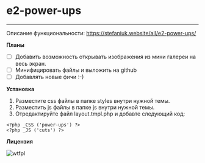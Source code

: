 # e2-power-ups
---
Описание функциональности: https://stefaniuk.website/all/e2-power-ups/

**Планы**

- [ ] Добавить возможность открывать изображения из мини галереи на весь экран.
- [ ] Минифицировать файлы и выложить на github
- [ ] Добавлять новые фичи :-)

**Установка**

1. Разместите css файлы в папке styles внутри нужной темы.
2. Разместить js файлы в папке js внутри нужной темы.
3. Отредактируйте файл layout.tmpl.php и добавте следующий код:
```
<?php _CSS ('power-ups') ?>
<?php _JS ('cuts') ?>
```

**Лицензия**

![wtfpl](http://www.wtfpl.net/wp-content/uploads/2012/12/wtfpl-badge-1.png)
